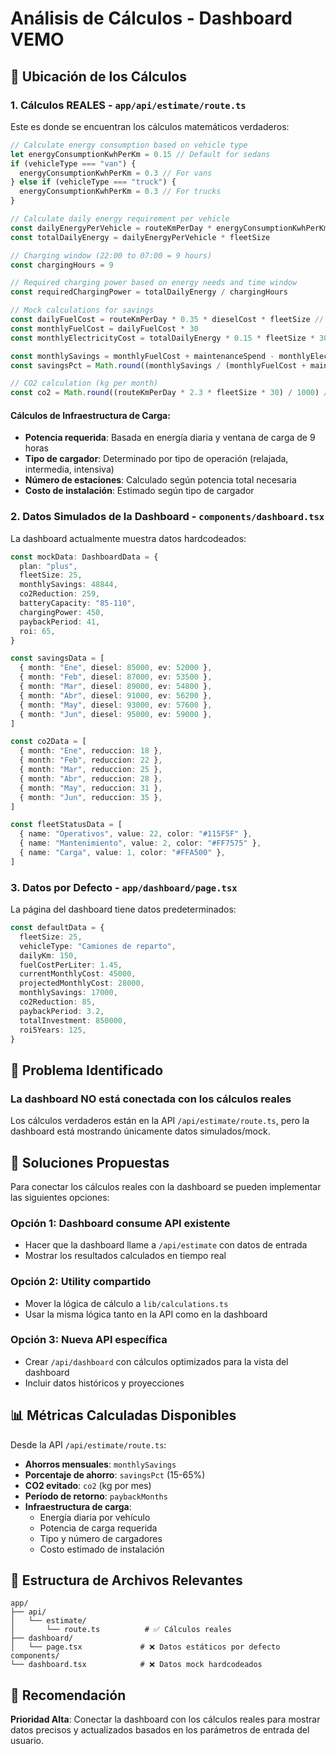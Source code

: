 # Análisis de Cálculos - Dashboard VEMO

## 📍 Ubicación de los Cálculos

### 1. **Cálculos REALES** - `app/api/estimate/route.ts`
Este es donde se encuentran los cálculos matemáticos verdaderos:

```typescript
// Calculate energy consumption based on vehicle type
let energyConsumptionKwhPerKm = 0.15 // Default for sedans
if (vehicleType === "van") {
  energyConsumptionKwhPerKm = 0.3 // For vans
} else if (vehicleType === "truck") {
  energyConsumptionKwhPerKm = 0.3 // For trucks
}

// Calculate daily energy requirement per vehicle
const dailyEnergyPerVehicle = routeKmPerDay * energyConsumptionKwhPerKm
const totalDailyEnergy = dailyEnergyPerVehicle * fleetSize

// Charging window (22:00 to 07:00 = 9 hours)
const chargingHours = 9

// Required charging power based on energy needs and time window
const requiredChargingPower = totalDailyEnergy / chargingHours

// Mock calculations for savings
const dailyFuelCost = routeKmPerDay * 0.35 * dieselCost * fleetSize // 0.35L per km average
const monthlyFuelCost = dailyFuelCost * 30
const monthlyElectricityCost = totalDailyEnergy * 0.15 * fleetSize * 30 // $0.15 per kWh

const monthlySavings = monthlyFuelCost + maintenanceSpend - monthlyElectricityCost - maintenanceSpend * 0.4
const savingsPct = Math.round((monthlySavings / (monthlyFuelCost + maintenanceSpend)) * 100)

// CO2 calculation (kg per month)
const co2 = Math.round((routeKmPerDay * 2.3 * fleetSize * 30) / 1000) // 2.3kg CO2 per liter diesel
```

#### Cálculos de Infraestructura de Carga:
- **Potencia requerida**: Basada en energía diaria y ventana de carga de 9 horas
- **Tipo de cargador**: Determinado por tipo de operación (relajada, intermedia, intensiva)
- **Número de estaciones**: Calculado según potencia total necesaria
- **Costo de instalación**: Estimado según tipo de cargador

### 2. **Datos Simulados de la Dashboard** - `components/dashboard.tsx`
La dashboard actualmente muestra datos hardcodeados:

```typescript
const mockData: DashboardData = {
  plan: "plus",
  fleetSize: 25,
  monthlySavings: 48844,
  co2Reduction: 259,
  batteryCapacity: "85-110",
  chargingPower: 450,
  paybackPeriod: 41,
  roi: 65,
}

const savingsData = [
  { month: "Ene", diesel: 85000, ev: 52000 },
  { month: "Feb", diesel: 87000, ev: 53500 },
  { month: "Mar", diesel: 89000, ev: 54800 },
  { month: "Abr", diesel: 91000, ev: 56200 },
  { month: "May", diesel: 93000, ev: 57600 },
  { month: "Jun", diesel: 95000, ev: 59000 },
]

const co2Data = [
  { month: "Ene", reduccion: 18 },
  { month: "Feb", reduccion: 22 },
  { month: "Mar", reduccion: 25 },
  { month: "Abr", reduccion: 28 },
  { month: "May", reduccion: 31 },
  { month: "Jun", reduccion: 35 },
]

const fleetStatusData = [
  { name: "Operativos", value: 22, color: "#115F5F" },
  { name: "Mantenimiento", value: 2, color: "#FF7575" },
  { name: "Carga", value: 1, color: "#FFA500" },
]
```

### 3. **Datos por Defecto** - `app/dashboard/page.tsx`
La página del dashboard tiene datos predeterminados:

```typescript
const defaultData = {
  fleetSize: 25,
  vehicleType: "Camiones de reparto",
  dailyKm: 150,
  fuelCostPerLiter: 1.45,
  currentMonthlyCost: 45000,
  projectedMonthlyCost: 28000,
  monthlySavings: 17000,
  co2Reduction: 85,
  paybackPeriod: 3.2,
  totalInvestment: 850000,
  roi5Years: 125,
}
```

## 🚨 Problema Identificado

### **La dashboard NO está conectada con los cálculos reales**

Los cálculos verdaderos están en la API `/api/estimate/route.ts`, pero la dashboard está mostrando únicamente datos simulados/mock.

## 🔧 Soluciones Propuestas

Para conectar los cálculos reales con la dashboard se pueden implementar las siguientes opciones:

### Opción 1: Dashboard consume API existente
- Hacer que la dashboard llame a `/api/estimate` con datos de entrada
- Mostrar los resultados calculados en tiempo real

### Opción 2: Utility compartido
- Mover la lógica de cálculo a `lib/calculations.ts`
- Usar la misma lógica tanto en la API como en la dashboard

### Opción 3: Nueva API específica
- Crear `/api/dashboard` con cálculos optimizados para la vista del dashboard
- Incluir datos históricos y proyecciones

## 📊 Métricas Calculadas Disponibles

Desde la API `/api/estimate/route.ts`:

- **Ahorros mensuales**: `monthlySavings`
- **Porcentaje de ahorro**: `savingsPct` (15-65%)
- **CO2 evitado**: `co2` (kg por mes)
- **Período de retorno**: `paybackMonths`
- **Infraestructura de carga**:
  - Energía diaria por vehículo
  - Potencia de carga requerida
  - Tipo y número de cargadores
  - Costo estimado de instalación

## 📁 Estructura de Archivos Relevantes

```
app/
├── api/
│   └── estimate/
│       └── route.ts          # ✅ Cálculos reales
├── dashboard/
│   └── page.tsx             # ❌ Datos estáticos por defecto
components/
└── dashboard.tsx            # ❌ Datos mock hardcodeados
```

## 🎯 Recomendación

**Prioridad Alta**: Conectar la dashboard con los cálculos reales para mostrar datos precisos y actualizados basados en los parámetros de entrada del usuario.

